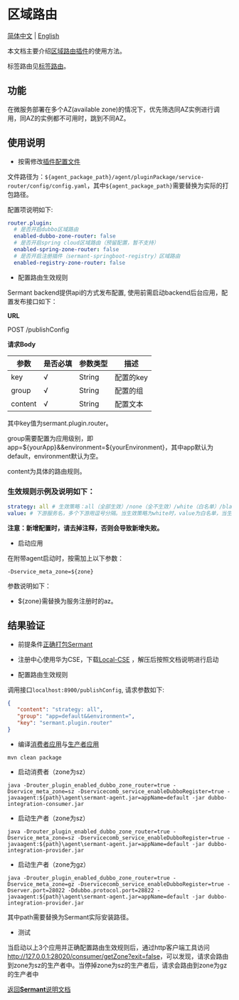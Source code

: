 # 区域路由

[简体中文](zone-router-zh.md) | [English](zone-router.md)

本文档主要介绍[区域路由插件](../../../sermant-plugins/sermant-router)的使用方法。

标签路由见[标签路由](document-zh.md)。

## 功能

在微服务部署在多个AZ(available zone)的情况下，优先筛选同AZ实例进行调用，同AZ的实例都不可用时，跳到不同AZ。

## 使用说明

- 按需修改[插件配置文件](../../../sermant-plugins/sermant-router/config/config.yaml)

文件路径为：`${agent_package_path}/agent/pluginPackage/service-router/config/config.yaml`，其中`${agent_package_path}`需要替换为实际的打包路径。

配置项说明如下:

```yaml
router.plugin:
  # 是否开启dubbo区域路由
  enabled-dubbo-zone-router: false
  # 是否开启spring cloud区域路由（预留配置，暂不支持）
  enabled-spring-zone-router: false
  # 是否开启注册插件（sermant-springboot-registry）区域路由
  enabled-registry-zone-router: false
```

- 配置路由生效规则

Sermant backend提供api的方式发布配置, 使用前需启动backend后台应用，配置发布接口如下：

**URL**

POST /publishConfig

**请求Body**

|参数|是否必填|参数类型|描述
|---|---|---|---|
|key|√|String|配置的key|
|group|√|String|配置的组|
|content|√|String|配置文本|

其中key值为sermant.plugin.router。

group需要配置为应用级别，即app=${yourApp}&&environment=${yourEnvironment}，其中app默认为default，environment默认为空。

content为具体的路由规则。

### 生效规则示例及说明如下：

```yaml
strategy: all # 生效策略：all（全部生效）/none（全不生效）/white（白名单）/black（黑名单）
value: # 下游服务名，多个下游用逗号分隔。当生效策略为white时，value为白名单，当生效策略为black时，value为黑名单
```

**注意：新增配置时，请去掉注释，否则会导致新增失败。**

- 启动应用

在附带agent启动时，按需加上以下参数：

```
-Dservice_meta_zone=${zone}
```

参数说明如下：

- ${zone}需替换为服务注册时的az。

## 结果验证

- 前提条件[正确打包Sermant](../../README.md)

- 注册中心使用华为CSE，下载[Local-CSE](https://support.huaweicloud.com/devg-cse/cse_devg_0036.html) ，解压后按照文档说明进行启动

- 配置路由生效规则

调用接口`localhost:8900/publishConfig`, 请求参数如下:

```json
{
   "content": "strategy: all", 
   "group": "app=default&&environment=", 
   "key": "sermant.plugin.router"
}
```

- 编译[消费者应用](../../../sermant-integration-tests/dubbo-test/dubbo-2-7-integration-consumer)与[生产者应用](../../../sermant-integration-tests/dubbo-test/dubbo-2-7-integration-provider)

```shell
mvn clean package
```

- 启动消费者（zone为sz）

```shell
java -Drouter_plugin_enabled_dubbo_zone_router=true -Dservice_meta_zone=sz -Dservicecomb_service_enableDubboRegister=true -javaagent:${path}\agent\sermant-agent.jar=appName=default -jar dubbo-integration-consumer.jar
```

- 启动生产者（zone为sz）

```shell
java -Drouter_plugin_enabled_dubbo_zone_router=true -Dservice_meta_zone=sz -Dservicecomb_service_enableDubboRegister=true -javaagent:${path}\agent\sermant-agent.jar=appName=default -jar dubbo-integration-provider.jar
```

- 启动生产者（zone为gz）

```shell
java -Drouter_plugin_enabled_dubbo_zone_router=true -Dservice_meta_zone=gz -Dservicecomb_service_enableDubboRegister=true -Dserver.port=28022 -Ddubbo.protocol.port=28822 -javaagent:${path}\agent\sermant-agent.jar=appName=default -jar dubbo-integration-provider.jar
```

其中path需要替换为Sermant实际安装路径。

- 测试

当启动以上3个应用并正确配置路由生效规则后，通过http客户端工具访问<http://127.0.0.1:28020/consumer/getZone?exit=false>，可以发现，请求会路由到zone为sz的生产者中。当停掉zone为sz的生产者后，请求会路由到zone为gz的生产者中

[返回**Sermant**说明文档](../../README.md)